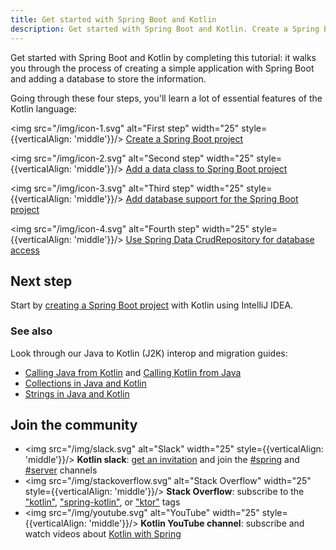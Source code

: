 ```yaml
---
title: Get started with Spring Boot and Kotlin
description: Get started with Spring Boot and Kotlin. Create a Spring Boot application with Kotlin.
---
```



Get started with Spring Boot and Kotlin by completing this tutorial: it walks you through the process of creating a simple 
application with Spring Boot and adding a database to store the information.  

Going through these four steps, you'll learn a lot of essential features of the Kotlin language: 

<img src="/img/icon-1.svg" alt="First step" width="25" style={{verticalAlign: 'middle'}}/>  [Create a Spring Boot project](jvm-create-project-with-spring-boot.md)

<img src="/img/icon-2.svg" alt="Second step" width="25" style={{verticalAlign: 'middle'}}/> [Add a data class to Spring Boot project](jvm-spring-boot-add-data-class.md)

<img src="/img/icon-3.svg" alt="Third step" width="25" style={{verticalAlign: 'middle'}}/>  [Add database support for the Spring Boot project](jvm-spring-boot-add-db-support.md)

<img src="/img/icon-4.svg" alt="Fourth step" width="25" style={{verticalAlign: 'middle'}}/> [Use Spring Data CrudRepository for database access](jvm-spring-boot-using-crudrepository.md)

## Next step

Start by [creating a Spring Boot project](jvm-create-project-with-spring-boot.md) with Kotlin using IntelliJ IDEA.

### See also

Look through our Java to Kotlin (J2K) interop and migration guides:

* [Calling Java from Kotlin](java-interop.md) and [Calling Kotlin from Java](java-to-kotlin-interop.md)
* [Collections in Java and Kotlin](java-to-kotlin-collections-guide.md)
* [Strings in Java and Kotlin](java-to-kotlin-idioms-strings.md)

## Join the community

* <img src="/img/slack.svg" alt="Slack" width="25" style={{verticalAlign: 'middle'}}/> **Kotlin slack**: [get an invitation](https://surveys.jetbrains.com/s3/kotlin-slack-sign-up) and join the [#spring](https://kotlinlang.slack.com/archives/C0B8ZTWE4) and [#server](https://kotlinlang.slack.com/archives/C0B8RC352) channels 
* <img src="/img/stackoverflow.svg" alt="Stack Overflow" width="25" style={{verticalAlign: 'middle'}}/> **Stack Overflow**: subscribe to the ["kotlin"](https://stackoverflow.com/questions/tagged/kotlin), ["spring-kotlin"](https://stackoverflow.com/questions/tagged/spring-kotlin), or ["ktor"](https://stackoverflow.com/questions/tagged/ktor) tags
* <img src="/img/youtube.svg" alt="YouTube" width="25" style={{verticalAlign: 'middle'}}/> **Kotlin YouTube channel**: subscribe and watch videos about [Kotlin with Spring](https://www.youtube.com/playlist?list=PLlFc5cFwUnmxOJL0GSSZ1Vot4KL2Vwe7x)